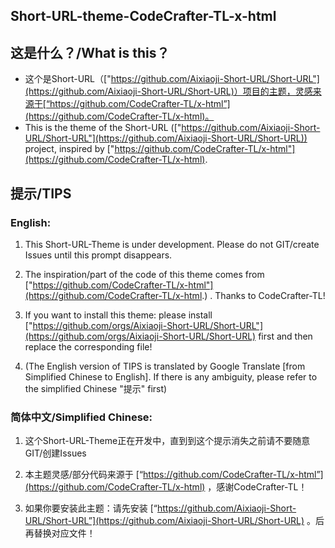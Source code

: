 ## Short-URL-theme-CodeCrafter-TL-x-html
## 这是什么？/What is this？
- 这个是Short-URL（["https://github.com/Aixiaoji-Short-URL/Short-URL"](https://github.com/Aixiaoji-Short-URL/Short-URL)）项目的主题，灵感来源于[“https://github.com/CodeCrafter-TL/x-html”](https://github.com/CodeCrafter-TL/x-html)。
- This is the theme of the Short-URL (["https://github.com/Aixiaoji-Short-URL/Short-URL"](https://github.com/Aixiaoji-Short-URL/Short-URL)) project, inspired by ["https://github.com/CodeCrafter-TL/x-html"](https://github.com/CodeCrafter-TL/x-html).
## 提示/TIPS
### English:
1. This Short-URL-Theme is under development. Please do not GIT/create Issues until this prompt disappears.

2. The inspiration/part of the code of this theme comes from ["https://github.com/CodeCrafter-TL/x-html"](https://github.com/CodeCrafter-TL/x-html.) . Thanks to CodeCrafter-TL!

3. If you want to install this theme: please install ["https://github.com/orgs/Aixiaoji-Short-URL/Short-URL"](https://github.com/orgs/Aixiaoji-Short-URL/Short-URL) first and then replace the corresponding file!

4. (The English version of TIPS is translated by Google Translate [from Simplified Chinese to English]. If there is any ambiguity, please refer to the simplified Chinese "提示" first)

### 简体中文/Simplified Chinese:
1. 这个Short-URL-Theme正在开发中，直到到这个提示消失之前请不要随意GIT/创建Issues

2. 本主题灵感/部分代码来源于 [“https://github.com/CodeCrafter-TL/x-html”](https://github.com/CodeCrafter-TL/x-html) ，感谢CodeCrafter-TL！

3. 如果你要安装此主题：请先安装 [“https://github.com/Aixiaoji-Short-URL/Short-URL”](https://github.com/Aixiaoji-Short-URL/Short-URL) 。后再替换对应文件！
